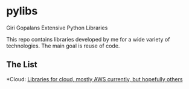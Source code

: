 # pylibs
Giri Gopalans Extensive Python Libraries

This repo contains libraries developed by me for a wide variety of
technologies. The main goal is reuse of code.

## The List
*Cloud: [Libraries for cloud, mostly AWS currently, but hopefully others](cloud)

